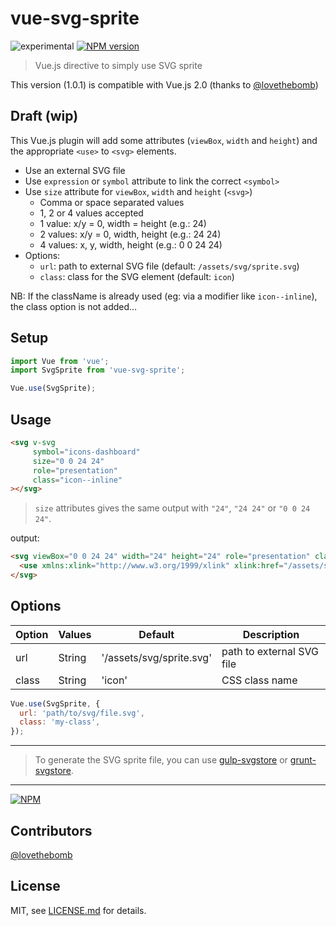 # vue-svg-sprite

![experimental](https://img.shields.io/badge/stability-experimental-red.svg?style=flat-square) [![NPM version](https://img.shields.io/npm/v/vue-svg-sprite.svg?style=flat-square)](https://www.npmjs.com/package/vue-svg-sprite)

> Vue.js directive to simply use SVG sprite

This version (1.0.1) is compatible with Vue.js 2.0 (thanks to [@lovethebomb](https://github.com/lovethebomb))

## Draft (wip)

This Vue.js plugin will add some attributes (`viewBox`, `width` and `height`) and the appropriate `<use>` to `<svg>` elements.

* Use an external SVG file
* Use `expression` or `symbol` attribute to link the correct `<symbol>`
* Use `size` attribute for `viewBox`, `width` and `height` (`<svg>`)
    - Comma or space separated values
    - 1, 2 or 4 values accepted
    - 1 value: x/y = 0, width = height (e.g.: 24)
    - 2 values: x/y = 0, width, height (e.g.: 24 24)
    - 4 values: x, y, width, height (e.g.: 0 0 24 24)
* Options:
    - `url`: path to external SVG file (default: `/assets/svg/sprite.svg`)
    - `class`: class for the SVG element (default: `icon`)

NB: If the className is already used (eg: via a modifier like `icon--inline`), the class option is not added…

## Setup

```js
import Vue from 'vue';
import SvgSprite from 'vue-svg-sprite';

Vue.use(SvgSprite);
```

## Usage

```html
<svg v-svg
     symbol="icons-dashboard"
     size="0 0 24 24"
     role="presentation"
     class="icon--inline"
></svg>
```

> `size` attributes gives the same output with `"24"`, `"24 24"` or `"0 0 24 24"`.

output:

```html
<svg viewBox="0 0 24 24" width="24" height="24" role="presentation" class="icon--inline">
  <use xmlns:xlink="http://www.w3.org/1999/xlink" xlink:href="/assets/svg/sprite.svg#icons-dashboard"></use>
</svg>
```

## Options

| Option | Values | Default | Description |
| --- | --- | --- | --- |
| url | String | '/assets/svg/sprite.svg' | path to external SVG file |
| class | String | 'icon' | CSS class name |

```js
Vue.use(SvgSprite, {
  url: 'path/to/svg/file.svg',
  class: 'my-class',
});
```

-----

> To generate the SVG sprite file, you can use [gulp-svgstore](https://github.com/w0rm/gulp-svgstore) or [grunt-svgstore](https://github.com/FWeinb/grunt-svgstore).

-----

[![NPM](https://nodei.co/npm/vue-svg-sprite.png)](https://www.npmjs.com/package/vue-svg-sprite)

## Contributors

[@lovethebomb](https://github.com/lovethebomb)

## License

MIT, see [LICENSE.md](https://github.com/thierrymichel/vue-svg-sprite/blob/master/LICENSE) for details.
